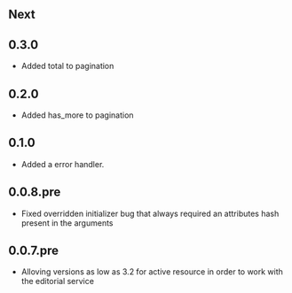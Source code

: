 ## Next

## 0.3.0
- Added total to pagination

## 0.2.0
- Added has_more to pagination

## 0.1.0
- Added a error handler.

## 0.0.8.pre
- Fixed overridden initializer bug that always required an attributes hash
  present in the arguments

## 0.0.7.pre
- Alloving versions as low as 3.2 for active resource in order to work with the
  editorial service
